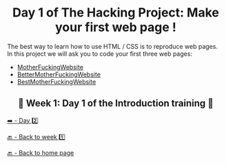 <h1 align="center">Day 1 of The Hacking Project: Make your first web page !</h1>

The best way to learn how to use HTML / CSS is to reproduce web pages.
In this project we will ask you to code your first three web pages:

  - [MotherFuckingWebsite](http://motherfuckingwebsite.com/)
  - [BetterMotherFuckingWebsite](http://bettermotherfuckingwebsite.com/)
  - [BestMotherFuckingWebsite](https://thebestmotherfucking.website/)

<h2 align="center">🎉 Week 1: Day 1 of the Introduction training 🎉</h2>

[➡️ - Day 2️⃣](https://github.com/BenjaminCharmes/THP_Introduction/tree/main/Week_1/Day_2)

[🔙 - Back to week 1️⃣](https://github.com/BenjaminCharmes/THP_Introduction/tree/main/Week_1)

[🔙 - Back to home page](https://github.com/BenjaminCharmes/THP_Introduction)

